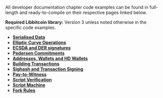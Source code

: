 All developer documentation chapter code examples can be found in full-length and ready-to-compile on their respective pages linked below.

**Required Libbitcoin library:** Version 3 unless noted otherwise in the specific code examples.

* [**Serialised Data**](https://github.com/libbitcoin/libbitcoin/wiki/Examples-from-Serialised-Data)
* [**Elliptic Curve Operations**](https://github.com/libbitcoin/libbitcoin/wiki/Examples-from-Elliptic-Curve-Operations)
* [**ECSDA and DER signatures**](https://github.com/libbitcoin/libbitcoin/wiki/Examples-from-ECDSA-and-DER-Signatures)
* [**Pedersen Commitments**](https://github.com/libbitcoin/libbitcoin/wiki/Examples-from-Pedersen-Commitments)
* [**Addresses, Wallets and HD Wallets**](https://github.com/libbitcoin/libbitcoin/wiki/Examples-from-Addresses-and-HD-Wallets)
* [**Building Transactions**](https://github.com/libbitcoin/libbitcoin/wiki/Examples-from-Building-Transactions)
* [**Sighash and Transaction Signing**](https://github.com/libbitcoin/libbitcoin/wiki/Examples-from-Sighash-and-Partial-Transaction-Signing)
* [**Pay-to-Witness**](https://github.com/libbitcoin/libbitcoin/wiki/Examples-from-Pay-to-Witness-Transactions)
* [**Script Verification**](https://github.com/libbitcoin/libbitcoin/wiki/Examples:-Script-Verification)
* [**Script Machine**](https://github.com/libbitcoin/libbitcoin/wiki/Examples-from-Script-Machine)
* [**Fork Rules**](https://github.com/libbitcoin/libbitcoin/wiki/Examples-from-Fork-Rules)
